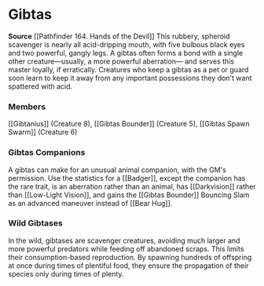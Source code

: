 ﻿---
creature_family: Gibtas
id: '213'
name: Gibtas
rarity: Common
source: '[[DATABASE/source/Pathfinder 164. Hands of the Devil|Pathfinder #164: Hands
  of the Devil]]'
trait: null
type: Creature Family

---
# Gibtas

**Source** [[Pathfinder 164. Hands of the Devil]]
This rubbery, spheroid scavenger is nearly all acid-dripping mouth, with five bulbous black eyes and two powerful, gangly legs. A gibtas often forms a bond with a single other creature—usually, a more powerful aberration— and serves this master loyally, if erratically. Creatures who keep a gibtas as a pet or guard soon learn to keep it away from any important possessions they don't want spattered with acid.

### Members

[[Gibtanius]] (Creature 8), [[Gibtas Bounder]] (Creature 5), [[Gibtas Spawn Swarm]] (Creature 6)

###  Gibtas Companions

A gibtas can make for an unusual animal companion, with the GM's permission. Use the statistics for a [[Badger]], except the companion has the rare trait, is an aberration rather than an animal, has [[Darkvision]] rather than [[Low-Light Vision]], and gains the [[Gibtas Bounder]] Bouncing Slam as an advanced maneuver instead of [[Bear Hug]].

###  Wild Gibtases

In the wild, gibtases are scavenger creatures, avoiding much larger and more powerful predators while feeding off abandoned scraps. This limits their consumption-based reproduction. By spawning hundreds of offspring at once during times of plentiful food, they ensure the propagation of their species only during times of plenty.